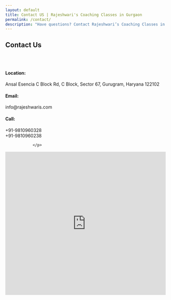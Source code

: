 ```yaml
---
layout: default
title: Contact US | Rajeshwari's Coaching Classes in Gurgaon
permalink: /contact/
description: "Have questions? Contact Rajeshwari’s Coaching Classes in Gurgaon for expert tutoring in CBSE, ICSE, and IB subjects. Call us, visit our center, or send a message to get started!"
---
```


 <!-- ======= Breadcrumbs ======= -->
<div class="breadcrumbs">
      <div class="container">
       <p> </p>
        <h2>Contact Us</h2>
        <p> </p>
      </div>
    </div><!-- End Breadcrumbs -->

 <!-- ======= Contact Section ======= -->

 <div class="container">

<div class="row mt-5">

<div class="col-lg-4" style="padding-top: 30px;">
            <div class="info">
              <div class="address">
                <i class="bi bi-geo-alt"></i>
          
 <h4>Location:</h4>
  <p>Ansal Esencia C Block Rd, C Block, Sector 67, Gurugram, Haryana 122102</p>
 </div>

<div class="email">
                <i class="bi bi-envelope"></i>
                <h4>Email:</h4>
                <p>info@rajeshwaris.com</p>
              </div>
 <div class="phone">
                <i class="bi bi-phone"></i>
                <h4>Call:</h4>
                <p>+91-9810960328<br>+91-9810960238

                </p>
</div>

 </div>

  </div>

 <div class="col-lg-8 mt-5 mt-lg-0">

 <iframe src="https://www.google.com/maps/embed?pb=!1m18!1m12!1m3!1d3510.2159835610564!2d77.05870007463908!3d28.382543795390553!2m3!1f0!2f0!3f0!3m2!1i1024!2i768!4f13.1!3m3!1m2!1s0x390ce5ab46f19b9f%3A0x24be52077568233d!2sRajeshwari&#39;s%20Coaching%20Classes!5e0!3m2!1sen!2sin!4v1695478926848!5m2!1sen!2sin" width="100%" height="450" style="border:0;" allowfullscreen="" loading="lazy" referrerpolicy="no-referrer-when-downgrade"></iframe>
 </div>

  </div>

  </div>
